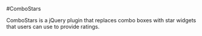 #ComboStars

ComboStars is a jQuery plugin that replaces combo boxes with star widgets that users can use to provide ratings.

